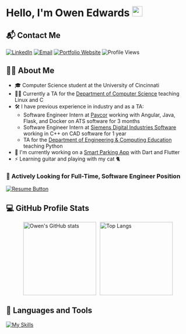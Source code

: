 # Hello, I'm Owen Edwards <img src="https://media.giphy.com/media/hvRJCLFzcasrR4ia7z/giphy.gif" width="28px" height="28px">

## 📬 Contact Me

[![LinkedIn](https://img.shields.io/badge/-LinkedIn-blue?style=flat&logo=Linkedin&logoColor=white)](https://www.linkedin.com/in/edwardoa/)
[![Email](https://img.shields.io/badge/-Email-%230077B3?style=flat&logo=gmail&logoColor=white)](mailto:edwardoa@mail.uc.edu)
[![Portfolio Website](https://img.shields.io/badge/Portfolio%20Website-4D8CFF?style=flat&logo=vercel)](https://owen-edwards.vercel.app/)
![Profile Views](https://komarev.com/ghpvc/?username=OwenAEdwards&color=FFA500)

## 👨‍💻 About Me

- 🎓 Computer Science student at the University of Cincinnati
- 👨‍🏫 Currently a TA for the [Department of Computer Science](https://ceas.uc.edu/academics/departments/computer-science.html) teaching Linux and C
- 🛠️ I have previous experience in industry and as a TA:
  - Software Engineer Intern at [Paycor](https://www.paycor.com/) working with Angular, Java, Flask, and Docker on ATS software for 3 months
  - Software Engineer Intern at [Siemens Digital Industries Software](https://plm.sw.siemens.com/en-US/nx/) working in C++ on CAD software for 1 year
  - TA for the [Department of Engineering & Computing Education](https://ceas.uc.edu/academics/departments/engineering-education.html) teaching Python
- 🚗 I'm currently working on a [Smart Parking App](https://github.com/OwenAEdwards/Senior-Design-Project) with Dart and Flutter
- ⚡ Learning guitar and playing with my cat 🐈

### 💼 **Actively Looking for Full-Time, Software Engineer Position**

[![Resume Button](https://img.shields.io/badge/View%20My%20Resume-blue?style=for-the-badge)](./CS_Resume_Owen_Edwards.pdf)

## 💻 GitHub Profile Stats

<div style="display: flex; justify-content: center; gap: 10px;">
  <img src="https://github-readme-stats.vercel.app/api?username=OwenAEdwards&show_icons=true&theme=radical&hide_rank=true" alt="Owen's GitHub stats" style="height: 200px;" />
  <img src="https://github-readme-stats.vercel.app/api/top-langs/?username=OwenAEdwards&layout=compact&theme=radical" alt="Top Langs" style="height: 200px;" />
</div>

## 🧰 Languages and Tools

[![My Skills](https://skillicons.dev/icons?i=html,css,js,ts,java,py,bash,kotlin,dart,cpp,react,angular,svelte,nodejs,dotnet,flask,spring,materialui,tailwind,flutter,docker,kubernetes,aws,azure,linux,mongodb,mysql,postgres,notion,postman,idea,androidstudio,visualstudio&perline=11)](https://skillicons.dev)